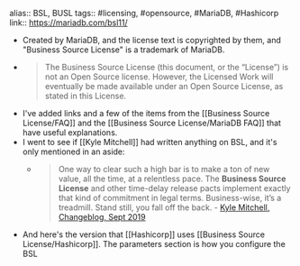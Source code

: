 alias:: BSL, BUSL
tags:: #licensing, #opensource, #MariaDB, #Hashicorp 
link:: https://mariadb.com/bsl11/

- Created by MariaDB, and the license text is copyrighted by them, and "Business Source License" is a trademark of MariaDB.
- > The Business Source License (this document, or the “License”) is not an Open Source license. However, the Licensed Work will eventually be made available under an Open Source License, as stated in this License.
- I've added links and a few of the items from the [[Business Source License/FAQ]] and the [[Business Source License/MariaDB FAQ]] that have useful explanations.
- I went to see if [[Kyle Mitchell]] had written anything on BSL, and it's only mentioned in an aside:
	- > One way to clear such a high bar is to make a ton of new value, all the time, at a relentless pace. The **Business Source License** and other time-delay release pacts implement exactly that kind of commitment in legal terms. Business-wise, it’s a treadmill. Stand still, you fall off the back. - [Kyle Mitchell, Changeblog, Sept 2019](https://writing.kemitchell.com/2019/09/05/Changeblog.html)
- And here's the version that [[Hashicorp]] uses [[Business Source License/Hashicorp]]. The parameters section is how you configure the BSL